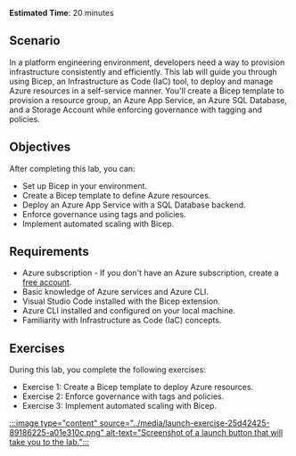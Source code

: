 **Estimated Time**: 20 minutes

## Scenario

In a platform engineering environment, developers need a way to provision infrastructure consistently and efficiently. This lab will guide you through using Bicep, an Infrastructure as Code (IaC) tool, to deploy and manage Azure resources in a self-service manner. You'll create a Bicep template to provision a resource group, an Azure App Service, an Azure SQL Database, and a Storage Account while enforcing governance with tagging and policies.

## Objectives

After completing this lab, you can:

- Set up Bicep in your environment.
- Create a Bicep template to define Azure resources.
- Deploy an Azure App Service with a SQL Database backend.
- Enforce governance using tags and policies.
- Implement automated scaling with Bicep.

## Requirements

- Azure subscription - If you don't have an Azure subscription, create a [free account](https://azure.microsoft.com/pricing/purchase-options/azure-account?cid=msft_learn).
- Basic knowledge of Azure services and Azure CLI.
- Visual Studio Code installed with the Bicep extension.
- Azure CLI installed and configured on your local machine.
- Familiarity with Infrastructure as Code (IaC) concepts.

## Exercises

During this lab, you complete the following exercises:

- Exercise 1: Create a Bicep template to deploy Azure resources.
- Exercise 2: Enforce governance with tags and policies.
- Exercise 3: Implement automated scaling with Bicep.

[:::image type="content" source="../media/launch-exercise-25d42425-89186225-a01e310c.png" alt-text="Screenshot of a launch button that will take you to the lab.":::
](https://go.microsoft.com/fwlink/?linkid=2303008)
